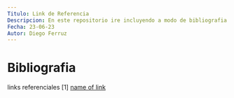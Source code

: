 ```yaml
---
Titulo: Link de Referencia
Descripcion: En este repositorio ire incluyendo a modo de bibliografia los lugares donde obtengo informacion
Fecha: 23-06-23
Autor: Diego Ferruz
---
```

# Bibliografia
links referenciales
[1] [name of link](https:www.link.cl)

